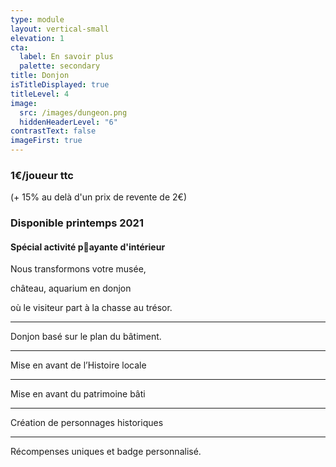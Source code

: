 ```yaml
---
type: module
layout: vertical-small
elevation: 1
cta:
  label: En savoir plus
  palette: secondary
title: Donjon
isTitleDisplayed: true
titleLevel: 4
image:
  src: /images/dungeon.png
  hiddenHeaderLevel: "6"
contrastText: false
imageFirst: true
---
```

### **1€/joueur ttc**

(+ 15% au delà d'un prix de revente de 2€)

### Disponible printemps 2021

#### Spécial activité payante d'intérieur

Nous transformons votre musée,

château, aquarium en donjon

où le visiteur part à la chasse au trésor.

- - -

Donjon basé sur le plan du bâtiment.

- - -

Mise en avant de l’Histoire locale

- - -

Mise en avant du patrimoine bâti

- - -

Création de personnages historiques

- - -

Récompenses uniques et badge personnalisé.